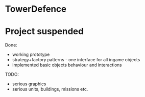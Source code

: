 # TowerDefence

# Project suspended

Done:
- working prototype
- strategy+factory patterns - one interface for all ingame objects
- implemented basic objects behaviour and interactions

TODO: 
- serious graphics
- serious units, buildings, missions etc.
